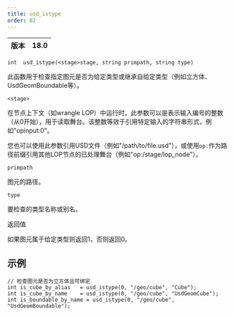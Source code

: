 ```yaml
---
title: usd_istype
order: 82
---
```

| 版本 | 18.0 |
| --- | --- |

`int  usd_istype(<stage>stage, string primpath, string type)`

此函数用于检查指定图元是否为给定类型或继承自给定类型（例如立方体、UsdGeomBoundable等）。

`<stage>`

在节点上下文（如wrangle LOP）中运行时，此参数可以是表示输入编号的整数（从0开始），用于读取舞台。该整数等效于引用特定输入的字符串形式，例如"opinput:0"。

您也可以使用此参数引用USD文件（例如"/path/to/file.usd"），或使用`op:`作为路径前缀引用其他LOP节点的已处理舞台（例如"op:/stage/lop_node"）。

`primpath`

图元的路径。

`type`

要检查的类型名称或别名。

返回值

如果图元属于给定类型则返回1，否则返回0。

## 示例

```vex
// 检查图元是否为立方体且可绑定
int is_cube_by_alias   = usd_istype(0, "/geo/cube", "Cube");
int is_cube_by_name    = usd_istype(0, "/geo/cube", "UsdGeomCube");
int is_boundable_by_name = usd_istype(0, "/geo/cube", "UsdGeomBoundable");

```
